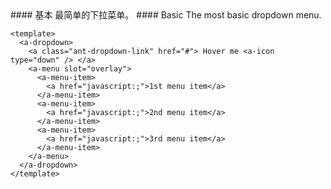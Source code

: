 <cn>
#### 基本
最简单的下拉菜单。
</cn>

<us>
#### Basic
The most basic dropdown menu.
</us>

```tpl
<template>
  <a-dropdown>
    <a class="ant-dropdown-link" href="#"> Hover me <a-icon type="down" /> </a>
    <a-menu slot="overlay">
      <a-menu-item>
        <a href="javascript:;">1st menu item</a>
      </a-menu-item>
      <a-menu-item>
        <a href="javascript:;">2nd menu item</a>
      </a-menu-item>
      <a-menu-item>
        <a href="javascript:;">3rd menu item</a>
      </a-menu-item>
    </a-menu>
  </a-dropdown>
</template>
```
